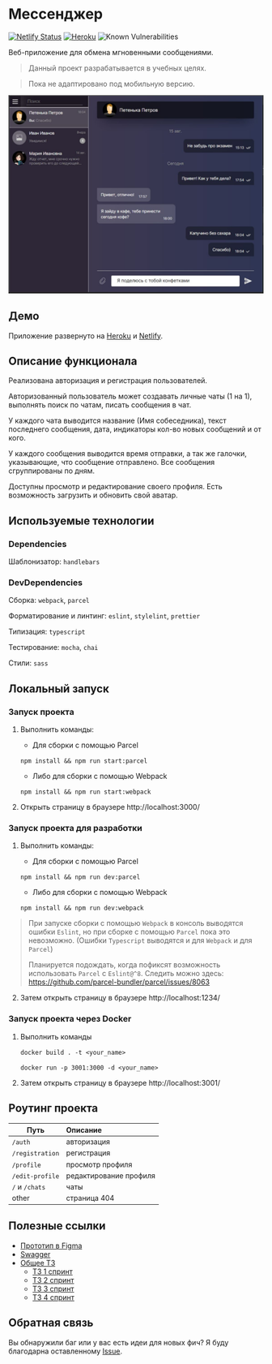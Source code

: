 # Мессенджер

[![Netlify Status](https://api.netlify.com/api/v1/badges/f66e8e9c-f9e9-4cd9-8fac-a51e366bbab8/deploy-status?branch=deploy)](https://messenger-gulevich.netlify.app)
[![Heroku](https://pyheroku-badge.herokuapp.com/?app=messenger-gulevich)](https://messenger-gulevich.herokuapp.com)
![Known Vulnerabilities](https://snyk.io/test/github/EkaterinaGulevich/middle.messenger.praktikum.yandex/badge.svg)

Веб-приложение для обмена мгновенными сообщениями.


> Данный проект разрабатывается в учебных целях.

> Пока не адаптировано под мобильную версию.


![Preview](/static/for-readme.JPG)


## Демо
Приложение развернуто на [Heroku](https://messenger-gulevich.herokuapp.com) и [Netlify](https://messenger-gulevich.netlify.app).

## Описание функционала
Реализована авторизация и регистрация пользователей.

Авторизованный пользователь может создавать личные чаты (1 на 1),
выполнять поиск по чатам, писать сообщения в чат.

У каждого чата выводится название (Имя собеседника), текст последнего сообщения,
дата, индикаторы кол-во новых сообщений и от кого.

У каждого сообщения выводится время отправки, а так же галочки, указывающие, что сообщение отправлено.
Все сообщения сгруппированы по дням.

Доступны просмотр и редактирование своего профиля. Есть возможность загрузить и обновить свой аватар.


## Используемые технологии

### Dependencies
Шаблонизатор: `handlebars`

### DevDependencies
Сборка: `webpack`, `parcel`

Форматирование и линтинг: `eslint`, `stylelint`, `prettier`

Типизация: `typescript`

Тестирование: `mocha`, `chai`

Стили: `sass`

## Локальный запуск

### Запуск проекта

1. Выполнить команды:

   - Для сборки с помощью Parcel

    ```shell
    npm install && npm run start:parcel
    ```

   - Либо для сборки с помощью Webpack
    ```shell
    npm install && npm run start:webpack
    ```
2. Открыть страницу в браузере http://localhost:3000/


### Запуск проекта для разработки

1. Выполнить команды:
   - Для сборки с помощью Parcel

   ```shell
   npm install && npm run dev:parcel
   ```
   - Либо для сборки с помощью Webpack
   ```shell
   npm install && npm run dev:webpack
   ```

> При запуске сборки с помощью `Webpack` в консоль выводятся ошибки `Eslint`,
> но при сборке с помощью `Parcel` пока это невозможно. (Ошибки `Typescript` выводятся 
> и для `Webpack` и для `Parcel`)
> 
> Планируется подождать, когда пофиксят возможность использовать `Parcel` c `Eslint@^8`.
> Следить можно здесь: https://github.com/parcel-bundler/parcel/issues/8063

2. Затем открыть страницу в браузере http://localhost:1234/

### Запуск проекта через Docker

1. Выполнить команды
   ```shell
   docker build . -t <your_name>
   ```
      ```shell
   docker run -p 3001:3000 -d <your_name>
   ```
2. Затем открыть страницу в браузере http://localhost:3001/

## Роутинг проекта

| Путь            | Описание               |
|-----------------|:-----------------------|
| `/auth`         | авторизация            |
| `/registration` | регистрация            |
| `/profile`      | просмотр профиля       |
| `/edit-profile` | редактирование профиля |
| `/` и `/chats`  | чаты                   |
| other           | страница 404           |



## Полезные ссылки

- [Прототип в Figma](https://www.figma.com/file/JbTi3UC2k7B7QVvXOsYiwI/%D0%9C%D0%B5%D1%81%D1%81%D0%B5%D0%BD%D0%B4%D0%B6%D0%B5%D1%80?node-id=0%3A1)
- [Swagger](https://ya-praktikum.tech/api/v2/swagger/)
- [Общее ТЗ](https://code.s3.yandex.net/frontend-developer/middle%20frontend/1Modulw/index1%D0%9C.html)
  - [ТЗ 1 спринт](https://code.s3.yandex.net/frontend-developer/middle%20frontend/1%20sprint/index1spr.html)
  - [ТЗ 2 спринт](https://code.s3.yandex.net/frontend-developer/middle%20frontend/2%20sprint/index2spr.html)
  - [ТЗ 3 спринт](https://code.s3.yandex.net/frontend-developer/middle%20frontend/3%20sprint/index3spr.html)
  - [ТЗ 4 спринт](https://code.s3.yandex.net/frontend-developer/middle%20frontend/4%20sprint/index.html)

## Обратная связь

Вы обнаружили баг или у вас есть идеи для новых фич? Я буду благодарна оставленному [Issue](https://github.com/EkaterinaGulevich/middle.messenger.praktikum.yandex/issues).
